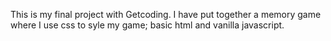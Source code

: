 This is my final project with Getcoding. I have put together a memory game where I use css to syle my game; basic html and vanilla javascript.
